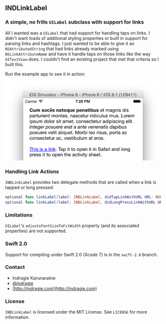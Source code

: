 ## INDLinkLabel
### A simple, no frills `UILabel` subclass with support for links

All I wanted was a `UILabel` that had support for handling taps on links. I didn't want loads of additional styling properties or built in support for parsing links and hashtags. I just wanted to be able to give it an `NSAttributedString` that had links already marked using `NSLinkAttributeName` and have it handle taps on those links like the way `UITextView` does. I couldn't find an existing project that met that criteria so I built this.

Run the example app to see it in action:

![Example app](screenshot.png)

### Handling Link Actions

`INDLinkLabel` provides two delegate methods that are called when a link is tapped or long pressed:

```swift
optional func linkLabel(label: INDLinkLabel, didTapLinkWithURL URL: NSURL)
optional func linkLabel(label: INDLinkLabel, didLongPressLinkWithURL URL: NSURL)
```
### Limitations

`UILabel`'s `adjustsFontSizeToFitWidth` property (and its associated properties) are not supported.

### Swift 2.0

Support for compiling under Swift 2.0 (Xcode 7) is in the `swift-2.0` branch.

### Contact

* Indragie Karunaratne
* [@indragie](http://twitter.com/indragie)
* [http://indragie.com](http://indragie.com)

### License

`INDLinkLabel` is licensed under the MIT License. See `LICENSE` for more information.
